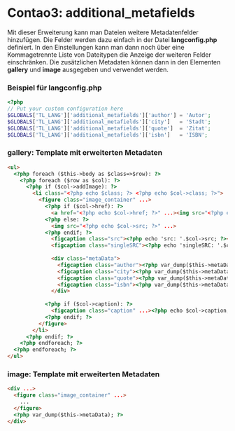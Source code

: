 Contao3: additional_metafields
====================================

Mit dieser Erweiterung kann man Dateien weitere Metadatenfelder hinzufügen. Die Felder werden dazu einfach in der Datei **langconfig.php** definiert. In den Einstellungen kann man dann noch über eine Kommagetrennte Liste von Dateitypen die Anzeige der weiteren Felder einschränken. Die zusätzlichen Metadaten können dann in den Elementen **gallery** und **image** ausgegeben und verwendet werden.

### Beispiel für langconfig.php

```php
<?php
// Put your custom configuration here
$GLOBALS['TL_LANG']['additional_metafields']['author'] = 'Autor';
$GLOBALS['TL_LANG']['additional_metafields']['city']   = 'Stadt';
$GLOBALS['TL_LANG']['additional_metafields']['quote']  = 'Zitat';
$GLOBALS['TL_LANG']['additional_metafields']['isbn']   = 'ISBN';
```

### **gallery**: Template mit erweiterten Metadaten 

```html
<ul>
  <?php foreach ($this->body as $class=>$row): ?>
    <?php foreach ($row as $col): ?>
      <?php if ($col->addImage): ?>
        <li class="<?php echo $class; ?> <?php echo $col->class; ?>">
          <figure class="image_container" ...>
            <?php if ($col->href): ?>
              <a href="<?php echo $col->href; ?>" ...><img src="<?php echo $col->src; ?>" ...></a>
            <?php else: ?>
              <img src="<?php echo $col->src; ?>" ...>
            <?php endif; ?>
              <figcaption class="src"><?php echo 'src: '.$col->src; ?></figcaption>
              <figcaption class="singleSRC"><?php echo 'singleSRC: '.$col->singleSRC; ?></figcaption>
              
              <div class="metaData">
                <figcaption class="author"><?php var_dump($this->metaData[$col->singleSRC][author]); ?></figcaption>
                <figcaption class="city"><?php var_dump($this->metaData[$col->singleSRC][city]); ?></figcaption>
                <figcaption class="quote"><?php var_dump($this->metaData[$col->singleSRC][quote]); ?></figcaption>
                <figcaption class="isbn"><?php var_dump($this->metaData[$col->singleSRC]['isbn']); ?></figcaption>
              </div>
	      
            <?php if ($col->caption): ?>
              <figcaption class="caption" ...><?php echo $col->caption; ?></figcaption>
            <?php endif; ?>
          </figure>
        </li>
      <?php endif; ?>
    <?php endforeach; ?>
  <?php endforeach; ?>
</ul>
```

### **image**: Template mit erweiterten Metadaten 
```html
<div ...>
  <figure class="image_container" ...>
    ...
  </figure>
  <?php var_dump($this->metaData); ?>
</div>
```



